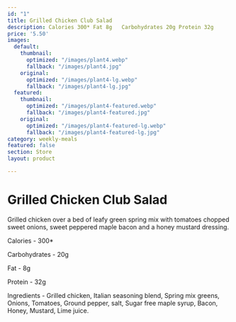 ```yaml
---
id: "1"
title: Grilled Chicken Club Salad
description: Calories 300* Fat 8g   Carbohydrates 20g Protein 32g
price: '5.50'
images:
  default:
    thumbnail:
      optimized: "/images/plant4.webp"
      fallback: "/images/plant4.jpg"
    original:
      optimized: "/images/plant4-lg.webp"
      fallback: "/images/plant4-lg.jpg"
  featured:
    thumbnail:
      optimized: "/images/plant4-featured.webp"
      fallback: "/images/plant4-featured.jpg"
    original:
      optimized: "/images/plant4-featured-lg.webp"
      fallback: "/images/plant4-featured-lg.jpg"
category: weekly-meals
featured: false
section: Store
layout: product

---
```

# Grilled Chicken Club Salad

Grilled chicken over a bed of leafy green spring mix with tomatoes chopped sweet onions, sweet peppered maple bacon and a honey mustard dressing.

Calories -  300* 

Carbohydrates - 20g

Fat - 8g 

Protein - 32g

Ingredients - Grilled chicken, Italian seasoning blend, Spring mix greens, Onions, Tomatoes, Ground pepper, salt, Sugar free maple syrup, Bacon, Honey, Mustard, Lime juice.